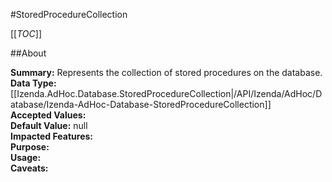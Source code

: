 #StoredProcedureCollection

[[_TOC_]]

##About

**Summary:**  Represents the collection of stored procedures on the database.   
**Data Type:** [[Izenda.AdHoc.Database.StoredProcedureCollection|/API/Izenda/AdHoc/Database/Izenda-AdHoc-Database-StoredProcedureCollection]]  
**Accepted Values:**   
**Default Value:** null  
**Impacted Features:**   
**Purpose:**   
**Usage:**   
**Caveats:**   

